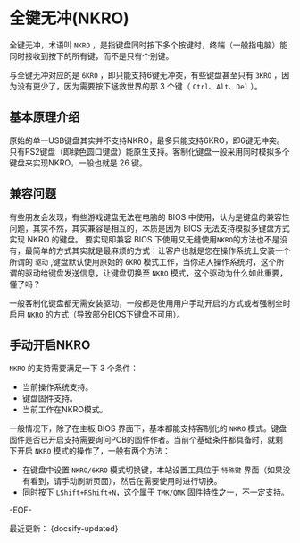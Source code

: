 # 全键无冲(NKRO)

全键无冲，术语叫 `NKRO` ，是指键盘同时按下多个按键时，终端（一般指电脑）能同时接收到按下的所有键，而不是只有个别键。

与全键无冲对应的是 `6KRO` ，即只能支持6键无冲突，有些键盘甚至只有 `3KRO` ，因为没有更少了，因为需要按下拯救世界的那 3 个键（ `Ctrl`、`Alt`、`Del` ）。

## 基本原理介绍

原始的单一USB键盘其实并不支持NKRO，最多只能支持6KRO，即6键无冲突。只有PS2键盘（即绿色圆口键盘）能原生支持。客制化键盘一般采用同时模拟多个键盘来实现NKRO，一般也就是 26 键。

## 兼容问题

有些朋友会发现，有些游戏键盘无法在电脑的 BIOS 中使用，认为是键盘的兼容性问题，其实不然，其实兼容是相互的，本质是因为 BIOS 无法支持模拟多键盘方式实现 NKRO 的键盘。
要实现即兼容 BIOS 下使用又无缝使用`NKRO`的方法也不是没有，最简单的方式其实就是最麻烦的方式：让客户也就是您在操作系统上安装一个所谓的 `驱动` ,键盘默认使用原始的 `6KRO` 模式工作，当你进入操作系统时，这个所谓的驱动给键盘发送信息，让键盘切换至 `NKRO` 模式，这个驱动为什么如此重要，懂了吗？

一般客制化键盘都无需安装驱动，一般都是使用用户手动开启的方式或者强制全时启用 `NKRO` 的方式（导致部分BIOS下键盘不可用）。

## 手动开启NKRO

`NKRO` 的支持需要满足一下 3 个条件：

- 当前操作系统支持。
- 键盘固件支持。
- 当前工作在NKRO模式。

一般情况下，除了在主板 BIOS 界面下，基本都能支持客制化的 `NKRO` 模式。键盘固件是否已开启支持需要询问PCB的固件作者。当前个基础条件都具备时，就剩下开启 `NKRO` 模式的操作了，一般有两个方法：

- 在键盘中设置 `NKRO/6KRO` 模式切换键，本站设置工具位于 `特殊键` 界面（如果没有看到，请手动刷新页面），然后在需要使用时进行切换。
- 同时按下 `LShift+RShift+N`，这个属于 `TMK/QMK` 固件特性之一，不一定支持。

-EOF-

最近更新： {docsify-updated}